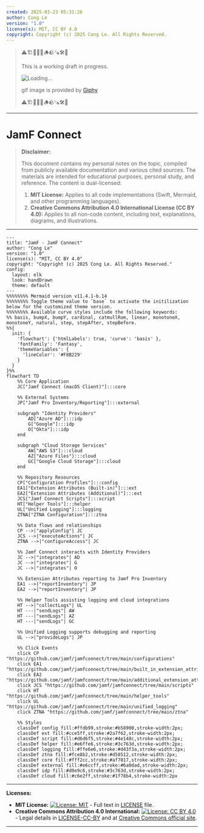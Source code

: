 ```yaml
---
created: 2025-03-23 05:31:26
author: Cong Le
version: "1.0"
license(s): MIT, CC BY 4.0
copyright: Copyright (c) 2025 Cong Le. All Rights Reserved.
---
```


> ⚠️🏗️🚧🦺🧱🪵🪨🪚🛠️👷
> 
> This is a working draft in progress.
> 
> ![Loading...](https://media3.giphy.com/media/v1.Y2lkPTc5MGI3NjExZDJxZWZzZjF4aXkzNnkxMzlyZ21tdnZ0eDJhcjluNm1lZ2VweHU3ciZlcD12MV9pbnRlcm5hbF9naWZfYnlfaWQmY3Q9Zw/VX7yEoXAFf8as/giphy.gif)
> 
> gif image is provided by [Giphy](https://giphy.com)
> 
> ⚠️🏗️🚧🦺🧱🪵🪨🪚🛠️👷

----


# JamF Connect
> **Disclaimer:**
>
> This document contains my personal notes on the topic,
> compiled from publicly available documentation and various cited sources.
> The materials are intended for educational purposes, personal study, and reference.
> The content is dual-licensed:
> 1. **MIT License:** Applies to all code implementations (Swift, Mermaid, and other programming languages).
> 2. **Creative Commons Attribution 4.0 International License (CC BY 4.0):** Applies to all non-code content, including text, explanations, diagrams, and illustrations.
---




```mermaid
---
title: "JamF - JamF Connect"
author: "Cong Le"
version: "1.0"
license(s): "MIT, CC BY 4.0"
copyright: "Copyright (c) 2025 Cong Le. All Rights Reserved."
config:
  layout: elk
  look: handDrawn
  theme: default
---
%%%%%%%% Mermaid version v11.4.1-b.14
%%%%%%%% Toggle theme value to `base` to activate the initilization below for the customized theme version.
%%%%%%%% Available curve styles include the following keywords:
%% basis, bumpX, bumpY, cardinal, catmullRom, linear, monotoneX, monotoneY, natural, step, stepAfter, stepBefore.
%%{
  init: {
    'flowchart': {'htmlLabels': true, 'curve': 'basis' },
    'fontFamily': 'Fantasy',
    'themeVariables': {
      'lineColor': '#F8B229'
    }
  }
}%%
flowchart TD
    %% Core Application
    JC["Jamf Connect (macOS Client)"]:::core

    %% External Systems
    JP["Jamf Pro Inventory/Reporting"]:::external

    subgraph "Identity Providers"
        AD["Azure AD"]:::idp
        G["Google"]:::idp
        O["Okta"]:::idp
    end

    subgraph "Cloud Storage Services"
        AW["AWS S3"]:::cloud
        AZ["Azure Files"]:::cloud
        GC["Google Cloud Storage"]:::cloud
    end

    %% Repository Resources
    CP["Configuration Profiles"]:::config
    EA1["Extension Attributes (Built-in)"]:::ext
    EA2["Extension Attributes (Additional)"]:::ext
    JCS["Jamf Connect Scripts"]:::script
    HT["Helper Tools"]:::helper
    UL["Unified Logging"]:::logging
    ZTNA["ZTNA Configuration"]:::ztna

    %% Data flows and relationships
    CP -->|"applyConfig"| JC
    JCS -->|"executeActions"| JC
    ZTNA -->|"configureAccess"| JC

    %% Jamf Connect interacts with Identity Providers
    JC -->|"integrates"| AD
    JC -->|"integrates"| G
    JC -->|"integrates"| O

    %% Extension Attributes reporting to Jamf Pro Inventory
    EA1 -->|"reportInventory"| JP
    EA2 -->|"reportInventory"| JP

    %% Helper Tools assisting logging and cloud integrations
    HT -->|"collectLogs"| UL
    HT ---|"sendLogs"| AW
    HT ---|"sendLogs"| AZ
    HT ---|"sendLogs"| GC

    %% Unified Logging supports debugging and reporting
    UL -->|"provideLogs"| JP

    %% Click Events
    click CP "https://github.com/jamf/jamfconnect/tree/main/configurations"
    click EA1 "https://github.com/jamf/jamfconnect/tree/main/built_in_extension_attributes"
    click EA2 "https://github.com/jamf/jamfconnect/tree/main/additional_extension_attributes"
    click JCS "https://github.com/jamf/jamfconnect/tree/main/scripts"
    click HT "https://github.com/jamf/jamfconnect/tree/main/helper_tools"
    click UL "https://github.com/jamf/jamfconnect/tree/main/unified_logging"
    click ZTNA "https://github.com/jamf/jamfconnect/tree/main/ztna"

    %% Styles
    classDef config fill:#ffdb99,stroke:#b58900,stroke-width:2px;
    classDef ext fill:#cce5ff,stroke:#2a7f62,stroke-width:2px;
    classDef script fill:#d6d6f5,stroke:#4e148c,stroke-width:2px;
    classDef helper fill:#e6ffe6,stroke:#3c763d,stroke-width:2px;
    classDef logging fill:#ffe6e6,stroke:#d43f3a,stroke-width:2px;
    classDef ztna fill:#fce8b2,stroke:#d58512,stroke-width:2px;
    classDef core fill:#fff2cc,stroke:#af7817,stroke-width:2px;
    classDef external fill:#e6ccff,stroke:#6a0dad,stroke-width:2px;
    classDef idp fill:#d0e9c6,stroke:#3c763d,stroke-width:2px;
    classDef cloud fill:#c6e2ff,stroke:#1f78b4,stroke-width:2px

```




---
**Licenses:**

- **MIT License:**  [![License: MIT](https://img.shields.io/badge/License-MIT-yellow.svg)](LICENSE) - Full text in [LICENSE](LICENSE) file.
- **Creative Commons Attribution 4.0 International:** [![License: CC BY 4.0](https://licensebuttons.net/l/by/4.0/88x31.png)](LICENSE-CC-BY) - Legal details in [LICENSE-CC-BY](LICENSE-CC-BY) and at [Creative Commons official site](http://creativecommons.org/licenses/by/4.0/).

---
